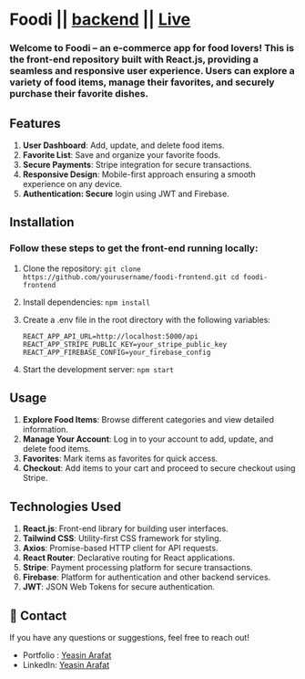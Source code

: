# Foodi || [backend](https://github.com/YeasinWebDev/Food-api) || [Live](https://foodi-client-lemon.vercel.app/)

### Welcome to Foodi – an e-commerce app for food lovers! This is the front-end repository built with React.js, providing a seamless and responsive user experience. Users can explore a variety of food items, manage their favorites, and securely purchase their favorite dishes.

## Features
1. **User Dashboard**: Add, update, and delete food items.
2. **Favorite List**: Save and organize your favorite foods.
3. **Secure Payments**: Stripe integration for secure transactions.
4. **Responsive Design**: Mobile-first approach ensuring a smooth experience on any device.
5. **Authentication: Secure** login using JWT and Firebase.

## Installation
  ### Follow these steps to get the front-end running locally:

1. Clone the repository:
       `git clone https://github.com/yourusername/foodi-frontend.git
       cd foodi-frontend`

2. Install dependencies:
       `npm install`

3. Create a .env file in the root directory with the following variables:

    `REACT_APP_API_URL=http://localhost:5000/api
    REACT_APP_STRIPE_PUBLIC_KEY=your_stripe_public_key
    REACT_APP_FIREBASE_CONFIG=your_firebase_config`

4. Start the development server:
   `npm start`


## Usage

1. **Explore Food Items**: Browse different categories and view detailed information.
2. **Manage Your Account**: Log in to your account to add, update, and delete food items.
3. **Favorites**: Mark items as favorites for quick access.
4. **Checkout**: Add items to your cart and proceed to secure checkout using Stripe.


## Technologies Used

1. **React.js**: Front-end library for building user interfaces.
2. **Tailwind CSS**: Utility-first CSS framework for styling.
3. **Axios**: Promise-based HTTP client for API requests.
4. **React Router**: Declarative routing for React applications.
5. **Stripe**: Payment processing platform for secure transactions.
6. **Firebase**: Platform for authentication and other backend services.
7. **JWT**: JSON Web Tokens for secure authentication.


## 📧 Contact
If you have any questions or suggestions, feel free to reach out!

* Portfolio : [Yeasin Arafat](https://yeasin-arafat-portfolio.netlify.app)
* LinkedIn: [Yeasin Arafat](https://www.linkedin.com/in/yeasinarafat121)





